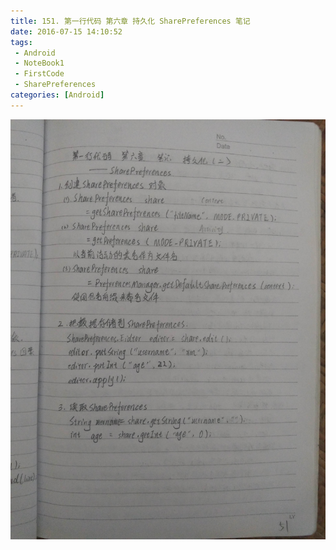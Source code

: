 ```yaml
---
title: 151. 第一行代码 第六章 持久化 SharePreferences 笔记
date: 2016-07-15 14:10:52
tags:
 - Android
 - NoteBook1
 - FirstCode
 - SharePreferences
categories: [Android]
---
```



![](https://github.com/devallever/DataProject/blob/master/data/notebook1img/151-first-code-android-chapter-6-note-share-preferences.jpg?raw=true)


